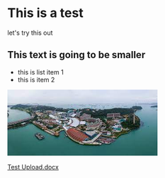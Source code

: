# This is a test

let's try this out

## This text is going to be smaller

* this is list item 1
* this is item 2

![](Sentosa.jpeg)

[Test Upload.docx](https://github.com/chongweiang/October-29/files/9902783/Test.Upload.docx)

